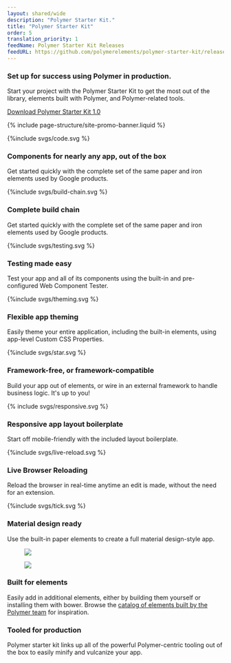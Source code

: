 ```yaml
---
layout: shared/wide
description: "Polymer Starter Kit."
title: "Polymer Starter Kit"
order: 5
translation_priority: 1
feedName: Polymer Starter Kit Releases
feedURL: https://github.com/polymerelements/polymer-starter-kit/releases.atom
---
```


<div class="wf-subheading">
  <div class="page-content mdl-typography--text-center mdl-grid">
    <div class="mdl-cell mdl-cell--1-col"></div>
    <div class="mdl-cell mdl-cell--10-col">
      <h3>Set up for success using Polymer in production.</h3>
      <p>
        Start your project with the Polymer Starter Kit to get the most out of 
        the library, elements built with Polymer, and Polymer-related tools.
      </p>
      <a class="mdl-button mdl-js-button mdl-button--raised" href="https://github.com/polymerelements/polymer-starter-kit/releases">Download Polymer Starter Kit 1.0</a>
    </div>
    <div class="mdl-cell mdl-cell--1-col"></div>
  </div>
</div>

{% include page-structure/site-promo-banner.liquid %}

<div class="page-content">
  <div class="mdl-grid mdl-typography--text-center">
    <div class="mdl-cell mdl-cell--4-col">
      <div class="icon">
        {%include svgs/code.svg %}
      </div>
      <h3 class="mdl-typography--title">Components for nearly any app, out of the box</h3>
      <p>Get started quickly with the complete set of the same paper and iron elements used by Google products.</p>
    </div>
    <div class="mdl-cell mdl-cell--4-col">
      <div class="icon">
        {%include svgs/build-chain.svg %}
      </div>
      <h3 class="mdl-typography--title">Complete build chain</h3>
      <p>Get started quickly with the complete set of the same paper and iron elements used by Google products.</p>
    </div>
    <div class="mdl-cell mdl-cell--4-col">
      <div class="icon">
        {%include svgs/testing.svg %}
      </div>
      <h3 class="mdl-typography--title">Testing made easy</h3>
      <p>Test your app and all of its components using the built-in and pre-configured Web Component Tester.</p>
    </div>
    <div class="mdl-cell mdl-cell--4-col">
      <div class="icon">
        {%include svgs/theming.svg %}
      </div>
      <h3 class="mdl-typography--title">Flexible app theming</h3>
      <p>Easily theme your entire application, including the built-in elements, using app-level Custom CSS Properties.</p>
    </div>
    <div class="mdl-cell mdl-cell--4-col">
      <div class="icon">
        {%include svgs/star.svg %}
      </div>
      <h3 class="mdl-typography--title">Framework-free, or framework-compatible</h3>
      <p>Build your app out of elements, or wire in an external framework to handle business logic. It's up to you!</p>
    </div>
    <div class="mdl-cell mdl-cell--4-col">
      <div class="icon">
        {% include svgs/responsive.svg %}
      </div>
      <h3 class="mdl-typography--title">Responsive app layout boilerplate</h3>
      <p>Start off mobile-friendly with the included layout boilerplate.</p>
    </div>
    <div class="mdl-cell mdl-cell--4-col">
      <div class="icon">
        {%include svgs/live-reload.svg %}
      </div>
      <h3 class="mdl-typography--title">Live Browser Reloading</h3>
      <p>Reload the browser in real-time anytime an edit is made, without the need for an extension.</p>
    </div>
    <div class="mdl-cell mdl-cell--4-col">
      <div class="icon">
        {%include svgs/tick.svg %}
      </div>
      <h3 class="mdl-typography--title">Material design ready</h3>
      <p>Use the built-in paper elements to create a full material design-style app.</p>
    </div>
  </div>


  <div class="mdl-grid">
    <figure class="mdl-cell mdl-cell--6-col">
      <img src="../imgs/psk-desktop.png">
    </figure>
    <figure class="mdl-cell mdl-cell--6-col">
      <img src="../imgs/psk-mobile.png">
    </figure>
  </div>

  <div class="mdl-grid">
    <div class="mdl-cell mdl-cell--6-col">
      <h3 class="mdl-typography--headline">Built for elements</h3>
      <p>Easily add in additional elements, either by building them yourself or installing them with bower. Browse the <a href="https://elements.polymer-project.org">catalog of elements built by the Polymer team</a> for inspiration.</p>
    </div>
    <div class="mdl-cell mdl-cell--6-col">
      <h3 class="mdl-typography--headline">Tooled for production</h3>
      <p>Polymer starter kit links up all of the powerful Polymer-centric tooling out of the box to easily minify and vulcanize your app.</p>
    </div>
  </div>
</div>
